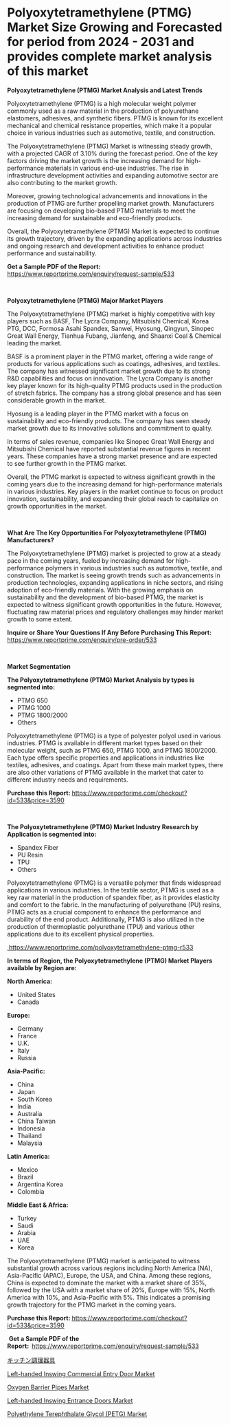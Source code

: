 <p><h1>Polyoxytetramethylene (PTMG) Market Size Growing and Forecasted for period from 2024 - 2031 and provides complete market analysis of this market</h1></p><p><strong>Polyoxytetramethylene (PTMG) Market Analysis and Latest Trends</strong></p>
<p><p>Polyoxytetramethylene (PTMG) is a high molecular weight polymer commonly used as a raw material in the production of polyurethane elastomers, adhesives, and synthetic fibers. PTMG is known for its excellent mechanical and chemical resistance properties, which make it a popular choice in various industries such as automotive, textile, and construction.</p><p>The Polyoxytetramethylene (PTMG) Market is witnessing steady growth, with a projected CAGR of 3.10% during the forecast period. One of the key factors driving the market growth is the increasing demand for high-performance materials in various end-use industries. The rise in infrastructure development activities and expanding automotive sector are also contributing to the market growth.</p><p>Moreover, growing technological advancements and innovations in the production of PTMG are further propelling market growth. Manufacturers are focusing on developing bio-based PTMG materials to meet the increasing demand for sustainable and eco-friendly products.</p><p>Overall, the Polyoxytetramethylene (PTMG) Market is expected to continue its growth trajectory, driven by the expanding applications across industries and ongoing research and development activities to enhance product performance and sustainability.</p></p>
<p><strong>Get a Sample PDF of the Report:&nbsp;</strong> <a href="https://www.reportprime.com/enquiry/request-sample/533">https://www.reportprime.com/enquiry/request-sample/533</a></p>
<p>&nbsp;</p>
<p><strong>Polyoxytetramethylene (PTMG) Major Market Players</strong></p>
<p><p>The Polyoxytetramethylene (PTMG) market is highly competitive with key players such as BASF, The Lycra Company, Mitsubishi Chemical, Korea PTG, DCC, Formosa Asahi Spandex, Sanwei, Hyosung, Qingyun, Sinopec Great Wall Energy, Tianhua Fubang, Jianfeng, and Shaanxi Coal & Chemical leading the market. </p><p>BASF is a prominent player in the PTMG market, offering a wide range of products for various applications such as coatings, adhesives, and textiles. The company has witnessed significant market growth due to its strong R&D capabilities and focus on innovation. The Lycra Company is another key player known for its high-quality PTMG products used in the production of stretch fabrics. The company has a strong global presence and has seen considerable growth in the market.</p><p>Hyosung is a leading player in the PTMG market with a focus on sustainability and eco-friendly products. The company has seen steady market growth due to its innovative solutions and commitment to quality. </p><p>In terms of sales revenue, companies like Sinopec Great Wall Energy and Mitsubishi Chemical have reported substantial revenue figures in recent years. These companies have a strong market presence and are expected to see further growth in the PTMG market. </p><p>Overall, the PTMG market is expected to witness significant growth in the coming years due to the increasing demand for high-performance materials in various industries. Key players in the market continue to focus on product innovation, sustainability, and expanding their global reach to capitalize on growth opportunities in the market.</p></p>
<p>&nbsp;</p>
<p><strong>What Are The Key Opportunities For Polyoxytetramethylene (PTMG) Manufacturers?</strong></p>
<p><p>The Polyoxytetramethylene (PTMG) market is projected to grow at a steady pace in the coming years, fueled by increasing demand for high-performance polymers in various industries such as automotive, textile, and construction. The market is seeing growth trends such as advancements in production technologies, expanding applications in niche sectors, and rising adoption of eco-friendly materials. With the growing emphasis on sustainability and the development of bio-based PTMG, the market is expected to witness significant growth opportunities in the future. However, fluctuating raw material prices and regulatory challenges may hinder market growth to some extent.</p></p>
<p><strong>Inquire or Share Your Questions If Any Before Purchasing This Report:</strong> <a href="https://www.reportprime.com/enquiry/pre-order/533">https://www.reportprime.com/enquiry/pre-order/533</a></p>
<p>&nbsp;</p>
<p><strong>Market Segmentation</strong></p>
<p><strong>The Polyoxytetramethylene (PTMG) Market Analysis by types is segmented into:</strong></p>
<p><ul><li>PTMG 650</li><li>PTMG 1000</li><li>PTMG 1800/2000</li><li>Others</li></ul></p>
<p><p>Polyoxytetramethylene (PTMG) is a type of polyester polyol used in various industries. PTMG is available in different market types based on their molecular weight, such as PTMG 650, PTMG 1000, and PTMG 1800/2000. Each type offers specific properties and applications in industries like textiles, adhesives, and coatings. Apart from these main market types, there are also other variations of PTMG available in the market that cater to different industry needs and requirements.</p></p>
<p><strong>Purchase this Report:&nbsp;</strong><a href="https://www.reportprime.com/checkout?id=533&price=3590">https://www.reportprime.com/checkout?id=533&price=3590</a></p>
<p>&nbsp;</p>
<p><strong>The Polyoxytetramethylene (PTMG) Market Industry Research by Application is segmented into:</strong></p>
<p><ul><li>Spandex Fiber</li><li>PU Resin</li><li>TPU</li><li>Others</li></ul></p>
<p><p>Polyoxytetramethylene (PTMG) is a versatile polymer that finds widespread applications in various industries. In the textile sector, PTMG is used as a key raw material in the production of spandex fiber, as it provides elasticity and comfort to the fabric. In the manufacturing of polyurethane (PU) resins, PTMG acts as a crucial component to enhance the performance and durability of the end product. Additionally, PTMG is also utilized in the production of thermoplastic polyurethane (TPU) and various other applications due to its excellent physical properties.</p></p>
<p><a href="https://www.reportprime.com/polyoxytetramethylene-ptmg-r533">&nbsp;https://www.reportprime.com/polyoxytetramethylene-ptmg-r533</a></p>
<p><strong>In terms of Region, the Polyoxytetramethylene (PTMG) Market Players available by Region are:</strong></p>
<p>
    <p> <strong> North America: </strong>
        <ul>
            <li>United States</li>
            <li>Canada</li>
        </ul>
        </p> 
    <p> <strong> Europe: </strong>
        <ul>
            <li>Germany</li>
            <li>France</li>
            <li>U.K.</li>
            <li>Italy</li>
            <li>Russia</li>
        </ul>
        </p> 
    <p> <strong> Asia-Pacific: </strong>
        <ul>
            <li>China</li>
            <li>Japan</li>
            <li>South Korea</li>
            <li>India</li>
            <li>Australia</li>
            <li>China Taiwan</li>
            <li>Indonesia</li>
            <li>Thailand</li>
            <li>Malaysia</li>
        </ul>
        </p> 
    <p> <strong> Latin America: </strong>
        <ul>
            <li>Mexico</li>
            <li>Brazil</li>
            <li>Argentina Korea</li>
            <li>Colombia</li>
        </ul>
        </p> 
    <p> <strong> Middle East & Africa: </strong>
        <ul>
            <li>Turkey</li>
            <li>Saudi</li>
            <li>Arabia</li>
            <li>UAE</li>
            <li>Korea</li>
        </ul>
    </p>
    </p>
<p><p>The Polyoxytetramethylene (PTMG) market is anticipated to witness substantial growth across various regions including North America (NA), Asia-Pacific (APAC), Europe, the USA, and China. Among these regions, China is expected to dominate the market with a market share of 35%, followed by the USA with a market share of 20%, Europe with 15%, North America with 10%, and Asia-Pacific with 5%. This indicates a promising growth trajectory for the PTMG market in the coming years.</p></p>
<p><strong>Purchase this Report: </strong><a href="https://www.reportprime.com/checkout?id=533&price=3590">https://www.reportprime.com/checkout?id=533&price=3590</a></p>
<p>&nbsp;<strong>Get a Sample PDF of the Report:&nbsp;&nbsp;</strong><a href="https://www.reportprime.com/enquiry/request-sample/533">https://www.reportprime.com/enquiry/request-sample/533</a></p>
<p><strong></strong></p>
<p><p><a href="https://medium.com/@camron674/%E3%82%AD%E3%83%83%E3%83%81%E3%83%B3%E8%AA%BF%E7%90%86%E5%AE%B6%E9%9B%BB%E5%B8%82%E5%A0%B4%E3%82%B7%E3%82%A7%E3%82%A2%E3%81%A8%E6%96%B0%E3%81%97%E3%81%84%E3%83%88%E3%83%AC%E3%83%B3%E3%83%89%E5%88%86%E6%9E%90-%E3%81%9D%E3%81%AE%E3%82%BF%E3%82%A4%E3%83%97-%E3%82%A2%E3%83%97%E3%83%AA%E3%82%B1%E3%83%BC%E3%82%B7%E3%83%A7%E3%83%B3-%E3%82%A8%E3%83%B3%E3%83%89%E3%83%A6%E3%83%BC%E3%82%B9%E3%81%AB%E3%82%88%E3%82%8B2024%E5%B9%B4%E3%81%8B%E3%82%892031%E5%B9%B4%E3%81%BE%E3%81%A7%E3%81%AE%E4%BA%88%E6%B8%AC-c518a046902b">キッチン調理器具</a></p><p><a href="https://issuu.com/reportprime-2/docs/left-handed-inswing-commercial-entr_4fc7c52aa1f438">Left-handed Inswing Commercial Entry Door Market</a></p><p><a href="https://github.com/angelajermaine/Market-Research-Report-List-4/blob/main/oxygen-barrier-pipes-market.md">Oxygen Barrier Pipes Market</a></p><p><a href="https://issuu.com/reportprime-2/docs/left-handed-inswing-entrance-doors-_2cbde952f14632">Left-handed Inswing Entrance Doors Market</a></p><p><a href="https://github.com/provorikovar/Market-Research-Report-List-6/blob/main/polyethylene-terephthalate-glycol-petg-market.md">Polyethylene Terephthalate Glycol (PETG) Market</a></p></p>
